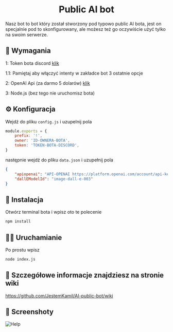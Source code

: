 <h1 align="center">Public AI bot</h1>

Nasz bot to bot który został stworzony pod typowo public AI bota, jest on specjalnie pod to skonfigurowany, ale możesz też go oczywiście użyć tylko na swoim serwerze.

## 🚧 Wymagania

1: Token bota discord [klik](https://discord.com/developers/docs/intro)

1.1: Pamiętaj aby włączyć intenty w zakładce bot 3 ostatnie opcje

2: OpenAI Api (za darmo 5 dolarów) [klik](https://platform.openai.com/account/api-keys)

3: Node.js (bez tego nie uruchomisz bota)

## ⚙️ Konfiguracja

Wejdź do pliku `config.js` i uzupelnij pola

```js
module.exports = {
	prefix: '!',
	owner: 'ID-OWNERA-BOTA',
	token: 'TOKEN-BOTA-DISCORD',
}
```

następnie wejdź do pliku `data.json` i uzupełnij pola

```json
{
	"apiopenai": "API-OPENAI https://platform.openai.com/account/api-keys",
	"dallEModelId": "image-dall-e-003"
}
```

## 🧠 Instalacja

Otwórz terminal bota i wpisz oto te polecenie

```sh
npm install
```

## 🏃‍♀️ Uruchamianie

Po prostu wpisz 

```sh
node index.js
```

## 🔧 Szczegółowe informacje znajdziesz na stronie wiki
https://github.com/JestemKamil/AI-public-bot/wiki

## 📸 Screenshoty

![Help]([adres_url_obrazu](https://cdn.discordapp.com/attachments/1136690681289642015/1138839678888456273/image.png)https://cdn.discordapp.com/attachments/1136690681289642015/1138839678888456273/image.png)



